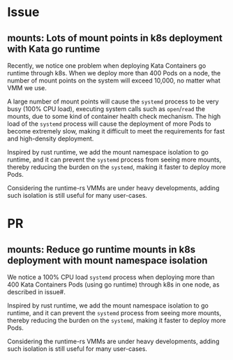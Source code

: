 # Issue

## mounts: Lots of mount points in k8s deployment with Kata go runtime

Recently, we notice one problem when deploying Kata Containers go runtime through k8s. When we deploy more than 400 Pods on a node, the number of mount points on the system will exceed 10,000, no matter what VMM we use. 

A large number of mount points will cause the `systemd` process to be very busy (100% CPU load), executing system calls such as `open`/`read` the mounts, due to some kind of container health check mechanism. The high load of the `systemd` process will cause the deployment of more Pods to become extremely slow, making it difficult to meet the requirements for fast and high-density deployment.

Inspired by rust runtime, we add the mount namespace isolation to go runtime, and it can prevent the `systemd` process from seeing more mounts, thereby reducing the burden on the `systemd`, making it faster to deploy more Pods.

Considering the runtime-rs VMMs are under heavy developments, adding such isolation is still useful for many user-cases.



# PR

## mounts: Reduce go runtime mounts in k8s deployment with mount namespace isolation

We notice a 100% CPU load `systemd` process when deploying more than 400 Kata Containers Pods (using go runtime) through k8s in one node, as described in issue#.

Inspired by rust runtime, we add the mount namespace isolation to go runtime, and it can prevent the `systemd` process from seeing more mounts, thereby reducing the burden on the `systemd`, making it faster to deploy more Pods.

Considering the runtime-rs VMMs are under heavy developments, adding such isolation is still useful for many user-cases.
